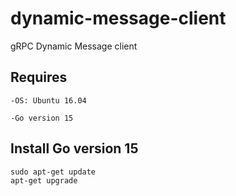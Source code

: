 # dynamic-message-client
gRPC Dynamic Message client
## Requires
`-OS: Ubuntu 16.04`

`-Go version 15`
## Install Go version 15
~~~
sudo apt-get update
apt-get upgrade
~~~
